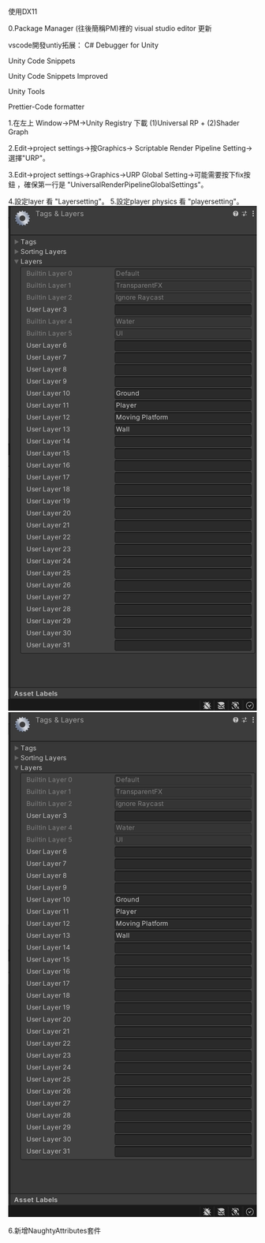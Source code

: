 使用DX11 

0.Package Manager (往後簡稱PM)裡的 visual studio editor 更新

vscode開發untiy拓展：
C#
Debugger for Unity

Unity Code Snippets

Unity Code Snippets Improved

Unity Tools

Prettier-Code formatter

1.在左上 Window->PM->Unity Registry 下載 (1)Universal RP + (2)Shader Graph

2.Edit->project settings->按Graphics-> Scriptable Render Pipeline Setting->選擇"URP"。

3.Edit->project settings->Graphics->URP Global Setting->可能需要按下fix按鈕 ，確保第一行是
"UniversalRenderPipelineGlobalSettings"。

4.設定layer 看 "Layersetting"。
5.設定player physics 看 "playersetting"。
![image](https://github.com/JohnnnyKuo/Fanp_1/blob/main/ToolBok/Layersetting.png)
![image](https://github.com/JohnnnyKuo/Fanp_1/blob/main/ToolBok/Layersetting.png)

6.新增NaughtyAttributes套件

